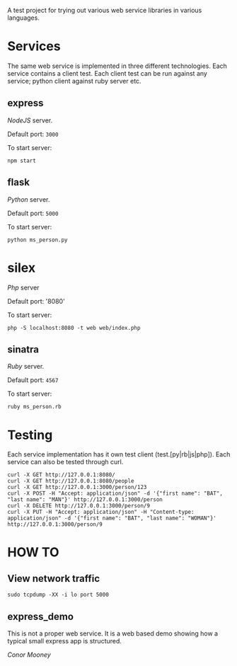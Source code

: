 A test project for trying out various web service libraries in various languages.

Services
========

The same web service is implemented in three different technologies.  Each service contains a client test.  Each client test can be run against any service; python client against ruby server etc.

express
-------
*NodeJS* server.

Default port: `3000`

To start server:

    npm start


flask
-----
*Python* server.

Default port: `5000`

To start server:

    python ms_person.py


silex
=====
*Php* server

Default port: '8080'

To start server:
    
	php -S localhost:8080 -t web web/index.php


sinatra
-------
*Ruby* server.

Default port: `4567`

To start server:

    ruby ms_person.rb


Testing
=======
Each service implementation has it own test client (test.[py|rb|js|php]).
Each service can also be tested through curl.


	curl -X GET http://127.0.0.1:8080/
	curl -X GET http://127.0.0.1:8080/people
	curl -X GET http://127.0.0.1:3000/person/123
	curl -X POST -H "Accept: application/json" -d '{"first name": "BAT", "last name": "MAN"}' http://127.0.0.1:3000/person
	curl -X DELETE http://127.0.0.1:3000/person/9
	curl -X PUT -H "Accept: application/json" -H "Content-type: application/json" -d '{"first name": "BAT", "last name": "WOMAN"}' http://127.0.0.1:3000/person/9

HOW TO
======

View network traffic
--------------------

	sudo tcpdump -XX -i lo port 5000

express_demo
------------
This is not a proper web service.  It is a web based demo showing how a typical small express app is structured.



_Conor Mooney_

